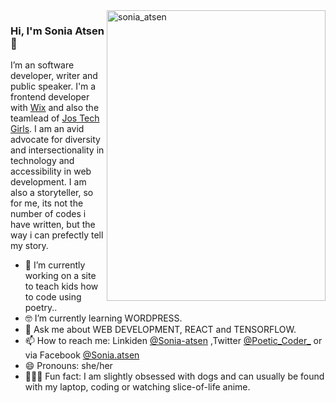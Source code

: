 <img align="right" src="https://user-images.githubusercontent.com/57832307/120681565-6b0a3600-c493-11eb-952c-799d4a3a8e0c.PNG" alt="sonia_atsen" width=350px height=465px/>

### Hi, I'm Sonia Atsen 👋

I’m an software developer, writer and public speaker. I'm a frontend developer with [Wix](wix.com) and also the teamlead of [Jos Tech Girls](jostechgirls.com). I am an avid advocate for diversity and intersectionality in technology and accessibility in web development. I am also a storyteller, so for me, its not the number of codes i have written, but the way i can prefectly tell my story.

- 📱  I’m currently working on a site to teach kids how to code using poetry..
- 🤓 I’m currently learning WORDPRESS.
- 💬  Ask me about WEB DEVELOPMENT, REACT and TENSORFLOW.
- 📫  How to reach me: Linkiden [@Sonia-atsen](https://www.linkedin.com/in/sonia-atsen/) ,Twitter [@Poetic_Coder_](twitter.com/Poetic_Coder_) or via Facebook [@Sonia.atsen](https://web.facebook.com/sonia.atsen)
- 😄  Pronouns: she/her
- 🚴🏽‍♀️  Fun fact: I am slightly obsessed with dogs and can usually be found with my laptop, coding or watching slice-of-life anime.
